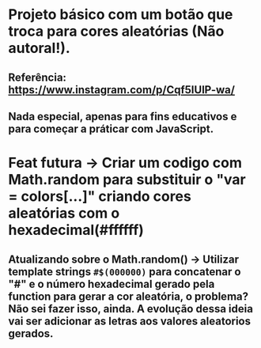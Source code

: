 # Projeto básico com um botão que troca para cores aleatórias (Não autoral!).
## Referência: https://www.instagram.com/p/Cqf5IUlP-wa/

## Nada especial, apenas para fins educativos e para começar a práticar com JavaScript.

# Feat futura -> Criar um codigo com Math.random para substituir o "var = colors[...]" criando cores aleatórias com o hexadecimal(#ffffff)
## Atualizando sobre o Math.random() -> Utilizar template strings `#$(000000)` para concatenar o "#" e o número hexadecimal gerado pela function para gerar a cor aleatória, o problema? Não sei fazer isso, ainda. A evolução dessa ideia vai ser adicionar as letras aos valores aleatorios gerados. 
